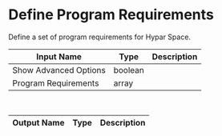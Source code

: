

# Define Program Requirements

Define a set of program requirements for Hypar Space.

|Input Name|Type|Description|
|---|---|---|
|Show Advanced Options|boolean||
|Program Requirements|array||


<br>

|Output Name|Type|Description|
|---|---|---|

